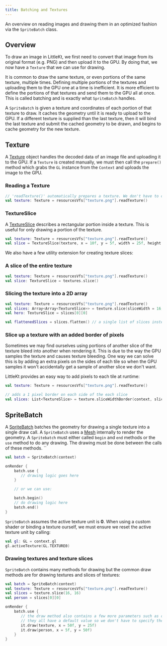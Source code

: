 ```yaml
---
title: Batching and Textures
---
```


An overview on reading images and drawing them in an optimized fashion via the `SpriteBatch` class.

## Overview

To draw an image in LittleKt, we first need to convert that image from its original format (e.g. PNG) and then upload it to the GPU. By doing that, we now have a `Texture` that we can use for drawing.

It is common to draw the same texture, or even portions of the same texture, multiple times. Defining multiple portions of the textures and uploading them to the GPU one at a time is inefficient. It is more efficient to define the portions of that textures and send them to the GPU all at once. This is called batching and is exactly what `SpriteBatch` handles.

A `SpriteBatch` is given a texture and coordinates of each portion of that texture to draw. It caches the geometry until it is ready to upload to the GPU. If a different texture is supplied than the last texture, then it will bind the last texture and submit the cached geometry to be drawn, and begins to cache geometry for the new texture.

## Texture

A [Texture](https://github.com/littlektframework/littlekt/blob/master/core/src/commonMain/kotlin/com/lehaine/littlekt/graphics/Texture.kt) object handles the decoded data of an image file and uploading it to the GPU. If a `Texture` is created manually, we must then call the `prepare()` method which grabs the `GL` instance from the `Context` and uploads the image to the GPU.

### Reading a Texture

```kotlin
// 'readTexture()' automatically prepares a texture. We don't have to call texture.prepare() here.
val texture: Texture = resourcesVfs["texture.png"].readTexture()
```

### TextureSlice

A [TextureSlice](https://github.com/littlektframework/littlekt/blob/master/core/src/commonMain/kotlin/com/lehaine/littlekt/graphics/TextureSlice.kt) describes a rectangular portion inside a texture. This is useful for only drawing a portion of the texture.

```kotlin
val texture: Texture = resourcesVfs["texture.png"].readTexture()
val slice = TextureSlice(texture, x = 10f, y = 5f, width = 25f, height = 15f)
```

We also have a few utility extension for creating texture slices:

### A slice of the entire texture

```kotlin
val texture: Texture = resourcesVfs["texture.png"].readTexture()
val slice: TextureSlice = textures.slice()
```

### Slicing the texture into a 2D array

```kotlin
val texture: Texture = resourcesVfs["texture.png"].readTexture()
val slices: Array<Array<TextureSlice>> = texture.slice(sliceWidth = 16, sliceHeight = 16)
val hero: TextureSlice = slices[0][0]

val flattenedSlices = slices.flatten() // a single list of slices instead
```

### Slice up a texture with an added border of pixels

Sometimes we may find ourselves using portions of another slice of the texture bleed into another when rendering it. This is due to the way the GPU samples the texture and causes texture bleeding. One way we can solve this is by adding an extra pixels on the sides of each tile so when the GPU samples it won't accidentally get a sample of another slice we don't want.

LittleKt provides an easy way to add pixels to each tile at runtime:

```kotlin
val texture: Texture = resourcesVfs["texture.png"].readTexture()

// adds a 1 pixel border on each side of the each slice
val slices: List<TextureSlice> = texture.sliceWidthBorder(context, sliceWidth = 16, sliceHeight = 16, border = 1, mipmaps = true)
```

## SpriteBatch

A [SpriteBatch](https://github.com/littlektframework/littlekt/blob/master/core/src/commonMain/kotlin/com/lehaine/littlekt/graphics/SpriteBatch.kt) batches the geometry for drawing a single texture into a single draw call. A `SpriteBatch` uses a [Mesh](https://github.com/littlektframework/littlekt/blob/master/core/src/commonMain/kotlin/com/lehaine/littlekt/graphics/Mesh.kt) internally to render the geometry. A `Spritebatch` must either called `begin` and `end` methods or the `use` method to do any drawing. The drawing must be done between the calls of these methods.
``

```kotlin
val batch = SpriteBatch(context)

onRender {
    batch.use {
       // drawing logic goes here
    }

    // or we can use:

    batch.begin()
    // do drawing logic here
    batch.end()
}
```

`SpriteBatch` assumes the active texture unit is **0**. When using a custom shader or binding a texture ourself, we must ensure we reset the active texture unit by calling:

```kotlin
val gl: GL = context.gl
gl.activeTexture(GL.TEXTURE0)
```

### Drawing textures and texture slices

`SpriteBatch` contains many methods for drawing but the common draw methods are for drawing textures and slices of textures:

```kotlin
val batch = SpriteBatch(context)
val texture: Texture = resourcesVfs["texture.png"].readTexture()
val slices = texture.slice(16, 16)
val person = slices[0][0]

onRender {
    batch.use {
       // the draw method also contains a few more parameters such as origin, scale, rotation, colors, and flipping.
       // they all have a default value so we don't have to specify them.
       it.draw(texture, x = 50f, y = 25f)
       it.draw(person, x = 5f, y = 50f)
    }
}
```
